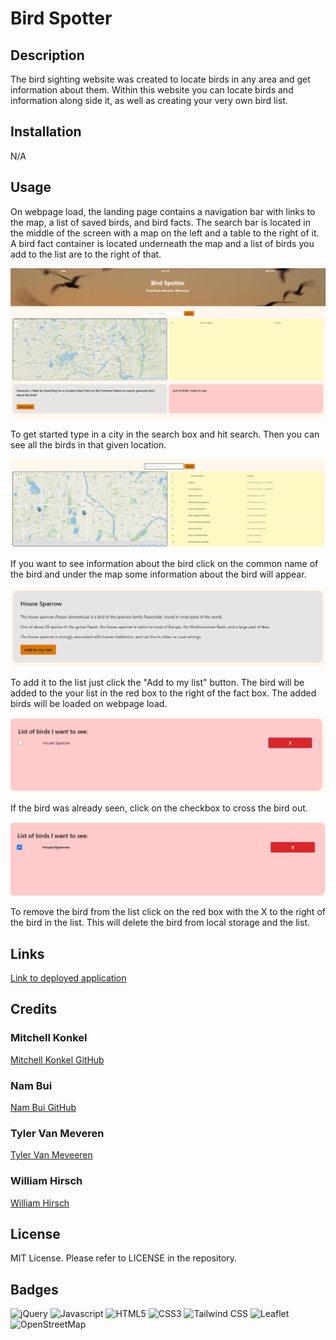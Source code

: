 # Bird Spotter

## Description
The bird sighting website was created to locate birds in any area and get information about them. Within this website you can locate birds and information along side it, as well as creating your very own bird list.

## Installation

N/A

## Usage

On webpage load, the landing page contains a navigation bar with links to the map, a list of saved birds, and bird facts. The search bar is located in the middle of the screen with a map on the left and a table to the right of it. A bird fact container is located underneath the map and a list of birds you add to the list are to the right of that.

![Landing Page](assets/images/Load.png)

To get started type in a city in the search box and hit search. Then you can see all the birds in that given location.

![Search Birds](/assets/images/Search.png)

If you want to see information about the bird click on the common name of the bird and under the map some information about the bird will appear.

![Bird Fact](/assets/images/Bird-Facts.png)

To add it to the list just click the "Add to my list" button. The bird will be added to the your list in the red box to the right of the fact box. The added birds will be loaded on webpage load.

![Added Bird](/assets/images/Bird-list.png)

If the bird was already seen, click on the checkbox to cross the bird out.

![Crossed Bird](/assets/images/Checked-list.png)

To remove the bird from the list click on the red box with the X to the right of the bird in the list. This will delete the bird from local storage and the list.

## Links
 [Link to deployed application](https://mjkonkel.github.io/bird-tracker/)

## Credits
### Mitchell Konkel
[Mitchell Konkel GitHub](https://github.com/mjkonkel)
### Nam Bui
[Nam Bui GitHub](https://github.com/nambui17)
### Tyler Van Meveren
[Tyler Van Meveeren](https://github.com/Tvanmeveren)
### William Hirsch
[William Hirsch](https://github.com/WilliamHirschh)
## License

MIT License. Please refer to LICENSE in the repository.

## Badges

![jQuery](https://img.shields.io/badge/jQuery-0769AD?style=for-the-badge&logo=jquery&logoColor=white)
![Javascript](https://img.shields.io/badge/JavaScript-323330?style=for-the-badge&logo=javascript&logoColor=F7DF1E)
![HTML5](https://img.shields.io/badge/HTML5-E34F26?style=for-the-badge&logo=html5&logoColor=white)
![CSS3](https://img.shields.io/badge/CSS3-1572B6?style=for-the-badge&logo=css3&logoColor=white)
![Tailwind CSS](https://img.shields.io/badge/Tailwind_CSS-38B2AC?style=for-the-badge&logo=tailwind-css&logoColor=white)
![Leaflet](https://img.shields.io/badge/Leaflet-199900?style=for-the-badge&logo=Leaflet&logoColor=white)
![OpenStreetMap](https://img.shields.io/badge/OpenStreetMap-7EBC6F?style=for-the-badge&logo=OpenStreetMap&logoColor=white)
